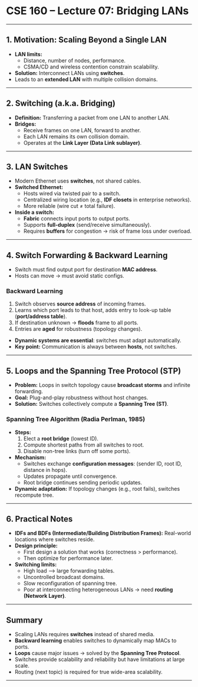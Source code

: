 # CSE 160 – Lecture 07: Bridging LANs

---

## 1. Motivation: Scaling Beyond a Single LAN

- **LAN limits:**  
  - Distance, number of nodes, performance.  
  - CSMA/CD and wireless contention constrain scalability.  
- **Solution:** Interconnect LANs using **switches**.  
- Leads to an **extended LAN** with multiple collision domains.  

---

## 2. Switching (a.k.a. Bridging)

- **Definition:** Transferring a packet from one LAN to another LAN.  
- **Bridges:**  
  - Receive frames on one LAN, forward to another.  
  - Each LAN remains its own collision domain.  
  - Operates at the **Link Layer (Data Link sublayer)**.  

---

## 3. LAN Switches

- Modern Ethernet uses **switches**, not shared cables.  
- **Switched Ethernet:**  
  - Hosts wired via twisted pair to a switch.  
  - Centralized wiring location (e.g., **IDF closets** in enterprise networks).  
  - More reliable (wire cut ≠ total failure).  
- **Inside a switch:**  
  - **Fabric** connects input ports to output ports.  
  - Supports **full-duplex** (send/receive simultaneously).  
  - Requires **buffers** for congestion → risk of frame loss under overload.  

---

## 4. Switch Forwarding & Backward Learning

- Switch must find output port for destination **MAC address**.  
- Hosts can move → must avoid static configs.  

### Backward Learning
1. Switch observes **source address** of incoming frames.  
2. Learns which port leads to that host, adds entry to look-up table (**port/address table**).  
3. If destination unknown → **floods** frame to all ports.  
4. Entries are **aged** for robustness (topology changes).  

- **Dynamic systems are essential**: switches must adapt automatically.  
- **Key point:** Communication is always between **hosts**, not switches.  

---

## 5. Loops and the Spanning Tree Protocol (STP)

- **Problem:** Loops in switch topology cause **broadcast storms** and infinite forwarding.  
- **Goal:** Plug-and-play robustness without host changes.  
- **Solution:** Switches collectively compute a **Spanning Tree (ST)**.  

### Spanning Tree Algorithm (Radia Perlman, 1985)
- **Steps:**  
  1. Elect a **root bridge** (lowest ID).  
  2. Compute shortest paths from all switches to root.  
  3. Disable non-tree links (turn off some ports).  
- **Mechanism:**  
  - Switches exchange **configuration messages**: (sender ID, root ID, distance in hops).  
  - Updates propagate until convergence.  
  - Root bridge continues sending periodic updates.  
- **Dynamic adaptation:** If topology changes (e.g., root fails), switches recompute tree.  

---

## 6. Practical Notes

- **IDFs and BDFs (Intermediate/Building Distribution Frames):** Real-world locations where switches reside.  
- **Design principle:**  
  - First design a solution that works (correctness > performance).  
  - Then optimize for performance later.  
- **Switching limits:**  
  - High load --> large forwarding tables.  
  - Uncontrolled broadcast domains.  
  - Slow reconfiguration of spanning tree.  
  - Poor at interconnecting heterogeneous LANs → need **routing (Network Layer)**.  

---

## Summary

- Scaling LANs requires **switches** instead of shared media.  
- **Backward learning** enables switches to dynamically map MACs to ports.  
- **Loops** cause major issues → solved by the **Spanning Tree Protocol**.  
- Switches provide scalability and reliability but have limitations at large scale.  
- Routing (next topic) is required for true wide-area scalability. 

---
